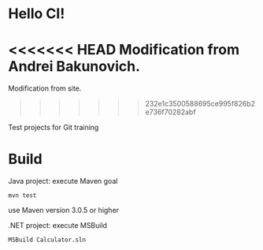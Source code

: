 Hello CI!
=======

<<<<<<< HEAD
Modification from Andrei Bakunovich.
=======
Modification from site.
>>>>>>> 232e1c3500588695ce995f826b2e736f70282abf

Test projects for Git training

Build
=======
Java project: execute Maven goal
```
mvn test
```
use Maven version 3.0.5 or higher

.NET project: execute MSBuild
```
MSBuild Calculator.sln
```
